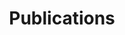 ---
# # Page title
# title: Publications
# # Page type - we want a landing page (such as a homepage)
# type: landing

# # Your landing page sections - add as many different content blocks as you like
# sections:
#   - block: markdown
#     id: section-1
#     content: 
#       title: Generative AI Curriculum Introductory Brochure
#       subtitle: This work is conducted under the CUHK Jockey Club AI for the Future Project
#       text: A supplementary chapter of pre-tertiary AI education framework on Generative AI for Hong Kong
#   - block: markdown
#     id: section-2
#     content:
#       title:  
#       subtitle: This work is conducted under the CUHK Jockey Club AI for the Future Project
#       text: 

title: Publications
type: landing
sections:
- block: features
  content:
    title: Publications
    items:
    - name: Generative AI Curriculum Introductory Brochure
      description: .[Read more](https://cuhkjc-aiforfuture.hk/index.php/en/aibrochure/)

# - block: features
#   content:
#     title: Newspaper Articles
#     items:
#     - name: Article 1 Title
#       description: Summary of Article 1. [Read more](/publication/article1)
#       image: /images/article1.jpg
#     - name: Article 2 Title
#       description: Summary of Article 2. [Read more](/publication/article2)
#       image: /images/article2.jpg
- block: list
  id: section-1
  content:
    title: Section 1
    subtitle: A subtitle
    text: Add any **markdown** formatted content here - text, images, videos, galleries - and even HTML code!
    # Display content from the `content/post/` folder
    filters:
      folders:
        - post
  design:
    # Choose how many columns the section has. Valid values: '1' or '2'.
    columns: '1'
    # Choose your content listing view - here we use the `showcase` view
    view: compact
---